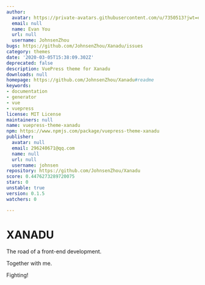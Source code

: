 ```yaml
---
author:
  avatar: https://private-avatars.githubusercontent.com/u/7350513?jwt=eyJhbGciOiJIUzI1NiIsInR5cCI6IkpXVCJ9.eyJpc3MiOiJnaXRodWIuY29tIiwiYXVkIjoicmF3LmdpdGh1YnVzZXJjb250ZW50LmNvbSIsImtleSI6ImtleTEiLCJleHAiOjE3MzQ2NTQ5NjAsIm5iZiI6MTczNDY1Mzc2MCwicGF0aCI6Ii91LzczNTA1MTMifQ.PDtsZf1aeIxrpnO0yRLVbI0O1Wd5lh22x0boTS9zv5g&v=4
  email: null
  name: Evan You
  url: null
  username: JohnsenZhou
bugs: https://github.com/JohnsenZhou/Xanadu/issues
category: themes
date: '2020-03-05T15:38:09.302Z'
deprecated: false
description: VuePress theme for Xanadu
downloads: null
homepage: https://github.com/JohnsenZhou/Xanadu#readme
keywords:
- documentation
- generator
- vue
- vuepress
license: MIT License
maintainers: null
name: vuepress-theme-xanadu
npm: https://www.npmjs.com/package/vuepress-theme-xanadu
publisher:
  avatar: null
  email: 296240671@qq.com
  name: null
  url: null
  username: johnsen
repository: https://github.com/JohnsenZhou/Xanadu
score: 0.4476273289720075
stars: 0
unstable: true
version: 0.1.5
watchers: 0

---
```


# XANADU

The road of a front-end development.

Together with me.

Fighting!
